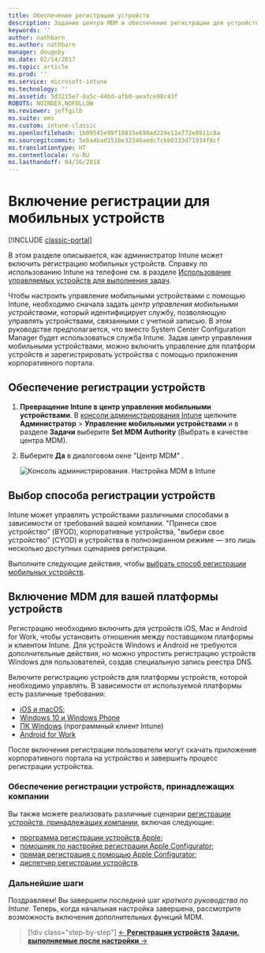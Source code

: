 ```yaml
---
title: Обеспечение регистрации устройств
description: Задание центра MDM и обеспечение регистрации для устройств iOS, Windows, Android и Mac.
keywords: ''
author: nathbarn
ms.author: nathbarn
manager: dougeby
ms.date: 02/14/2017
ms.topic: article
ms.prod: ''
ms.service: microsoft-intune
ms.technology: ''
ms.assetid: 5d3215e7-0a5c-44bd-afb0-aeafce98c43f
ROBOTS: NOINDEX,NOFOLLOW
ms.reviewer: jeffgilb
ms.suite: ems
ms.custom: intune-classic
ms.openlocfilehash: 1b09545e99f18815e690ad224e11e772e8911c8a
ms.sourcegitcommit: 5eba4bad151be32346aedc7cbb0333d71934f8cf
ms.translationtype: HT
ms.contentlocale: ru-RU
ms.lasthandoff: 04/16/2018
---
```

# <a name="enable-enrollment-for-mobile-devices"></a>Включение регистрации для мобильных устройств

[!INCLUDE [classic-portal](../includes/classic-portal.md)]

В этом разделе описывается, как администратор Intune может включить регистрацию мобильных устройств. Справку по использованию Intune на телефоне см. в разделе [Использование управляемых устройств для выполнения задач](https://docs.microsoft.com/intune-user-help/company-portal-frequently-asked-questions).

Чтобы настроить управление мобильными устройствами с помощью Intune, необходимо сначала задать *центр управления мобильными устройствами*, который идентифицирует службу, позволяющую управлять устройствами, связанными с учетной записью. В этом руководстве предполагается, что вместо System Center Configuration Manager будет использоваться служба Intune. Задав центр управления мобильными устройствами, можно включить управление для платформ устройств и зарегистрировать устройства с помощью приложения корпоративного портала.

## <a name="enable-device-enrollment"></a>Обеспечение регистрации устройств

1. **Превращение Intune в центр управления мобильными устройствами**. В [консоли администрирования Intune](https://manage.microsoft.com/) щелкните **Администратор** > **Управление мобильными устройствами** и в разделе **Задачи** выберите **Set MDM Authority** (Выбрать в качестве центра MDM).  

2. Выберите **Да** в диалоговом окне "Центр MDM" .

    ![Консоль администрирования. Настройка MDM в Intune](../media/intune-mdm-authority.png)

## <a name="choose-how-to-enroll-devices"></a>Выбор способа регистрации устройств

Intune может управлять устройствами различными способами в зависимости от требований вашей компании. "Принеси свое устройство" (BYOD), корпоративные устройства, "выбери свое устройство" (CYOD) и устройства в полноэкранном режиме — это лишь несколько доступных сценариев регистрации.

Выполните следующие действия, чтобы [выбрать способ регистрации мобильных устройств](choose-how-to-enroll-devices1.md).

## <a name="enable-mdm-for-your-device-platform"></a>Включение MDM для вашей платформы устройств
Регистрацию необходимо включить для устройств iOS, Mac и Android for Work, чтобы установить отношения между поставщиком платформы и клиентом Intune. Для устройств Windows и Android не требуются дополнительные действия, но можно упростить регистрацию устройств Windows для пользователей, создав специальную запись реестра DNS.

Включите регистрацию устройств для платформы устройств, которой необходимо управлять. В зависимости от используемой платформы есть различные требования:

- [iOS и macOS](/intune-classic/deploy-use/set-up-ios-and-mac-management-with-microsoft-intune);
- [Windows 10 и Windows Phone](/intune-classic/deploy-use/set-up-windows-device-management-with-microsoft-intune)
- [ПК Windows](/intune-classic/deploy-use/manage-windows-pcs-with-microsoft-intune) (программный клиент Intune)
- [Android for Work](/intune-classic/deploy-use/set-up-android-for-work)

После включения регистрации пользователи могут скачать приложение корпоративного портала на устройство и завершить процесс регистрации устройства.

### <a name="enable-company-owned-device-enrollment"></a>Обеспечение регистрации устройств, принадлежащих компании
Вы также можете реализовать различные сценарии [регистрации устройств, принадлежащих компании](/intune-classic/deploy-use/manage-corporate-owned-devices), включая следующие:
- [программа регистрации устройств Apple](/intune-classic/deploy-use/ios-device-enrollment-program-in-microsoft-intune);
- [помощник по настройке регистрации Apple Configurator](/intune-classic/deploy-use/ios-setup-assistant-enrollment-in-microsoft-intune);
- [прямая регистрация с помощью Apple Configurator](/intune-classic/deploy-use/ios-direct-enrollment-in-microsoft-intune);
- [диспетчер регистрации устройств](/intune-classic/deploy-use/enroll-corporate-owned-devices-with-the-device-enrollment-manager-in-microsoft-intune).

### <a name="next-steps"></a>Дальнейшие шаги
Поздравляем! Вы завершили последний шаг *краткого руководства по Intune*. Теперь, когда начальная настройка завершена, рассмотрите возможность включения дополнительных функций MDM.

>[!div class="step-by-step"]
>[&larr; **Регистрация устройств**](./start-with-a-paid-subscription-to-microsoft-intune-step-8.md)     [**Задачи, выполняемые после настройки** &rarr;](./post-configuration-tasks.md)  
